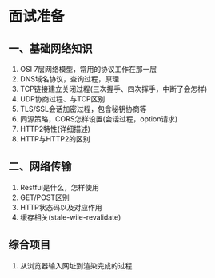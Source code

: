 # 面试准备

## 一、基础网络知识
1. OSI 7层网络模型，常用的协议工作在那一层
2. DNS域名协议，查询过程，原理
3. TCP链接建立关闭过程(三次握手、四次挥手，中断了会怎样)
4. UDP协商过程、与TCP区别
5. TLS/SSL会话加密过程，包含秘钥协商等
6. 同源策略，CORS怎样设置(会话过程，option请求)
7. HTTP2特性(详细描述)
8. HTTP与HTTP2的区别

## 二、网络传输
1. Restful是什么，怎样使用
2. GET/POST区别
3. HTTP状态码以及对应作用
4. 缓存相关(stale-wile-revalidate)




## 综合项目
1. 从浏览器输入网址到渲染完成的过程